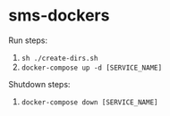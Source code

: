 # sms-dockers
Run steps: 
1. `sh ./create-dirs.sh`
2. `docker-compose up -d [SERVICE_NAME]`

Shutdown steps:
1. `docker-compose down [SERVICE_NAME]`